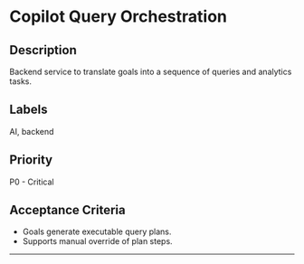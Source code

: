 # Copilot Query Orchestration

## Description

Backend service to translate goals into a sequence of queries and analytics tasks.

## Labels

AI, backend

## Priority

P0 - Critical

## Acceptance Criteria

- Goals generate executable query plans.
- Supports manual override of plan steps.

---
